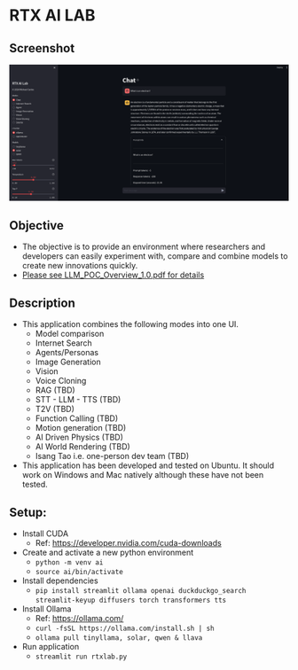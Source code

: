 # RTX AI LAB
## Screenshot
![RTX AI Lab Screenshot](https://github.com/isangtao/rtxailab/blob/main/Screenshot%20from%202024-02-22%2020-10-16.png?raw=true)
## Objective
* The objective is to provide an environment where researchers and developers can easily experiment with, compare and combine models to create new innovations quickly.
* [Please see LLM_POC_Overview_1.0.pdf for details](https://github.com/isangtao/rtxailab/blob/main/LLM_POC_Overview_1.0.pdf)
## Description
* This application combines the following modes into one UI.
  * Model comparison
  * Internet Search
  * Agents/Personas
  * Image Generation
  * Vision
  * Voice Cloning
  * RAG (TBD)
  * STT - LLM - TTS (TBD)
  * T2V (TBD)
  * Function Calling (TBD)
  * Motion generation (TBD)
  * AI Driven Physics (TBD)
  * AI World Rendering (TBD)
  * Isang Tao i.e. one-person dev team (TBD)
* This application has been developed and tested on Ubuntu. It should work on Windows and Mac natively although these have not been tested.
## Setup:
* Install CUDA
  * Ref: https://developer.nvidia.com/cuda-downloads
* Create and activate a new python environment
  * ```python -m venv ai```
  * ```source ai/bin/activate```
* Install dependencies 
  * ```pip install streamlit ollama openai duckduckgo_search streamlit-keyup diffusers torch transformers tts```
* Install Ollama
  * Ref: https://ollama.com/
  * ```curl -fsSL https://ollama.com/install.sh | sh```
  * ```ollama pull tinyllama, solar, qwen & llava```
* Run application
  * ```streamlit run rtxlab.py```
